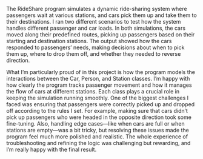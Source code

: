The RideShare program simulates a dynamic ride-sharing system where passengers wait at various stations, and cars pick them up and take them to their destinations. I ran two different scenarios to test how the system handles different passenger and car loads. In both simulations, the cars moved along their predefined routes, picking up passengers based on their starting and destination stations. The output showed how the cars responded to passengers’ needs, making decisions about when to pick them up, where to drop them off, and whether they needed to reverse direction.

What I’m particularly proud of in this project is how the program models the interactions between the Car, Person, and Station classes. I’m happy with how clearly the program tracks passenger movement and how it manages the flow of cars at different stations. Each class plays a crucial role in keeping the simulation running smoothly. One of the biggest challenges I faced was ensuring that passengers were correctly picked up and dropped off according to the rules I set. For example, making sure that cars didn’t pick up passengers who were headed in the opposite direction took some fine-tuning. Also, handling edge cases—like when cars are full or when stations are empty—was a bit tricky, but resolving these issues made the program feel much more polished and realistic. The whole experience of troubleshooting and refining the logic was challenging but rewarding, and I’m really happy with the final result.